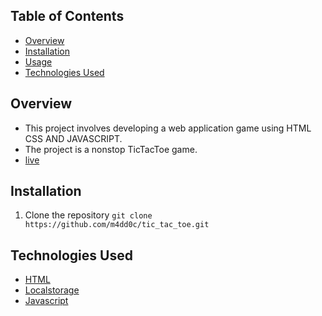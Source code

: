﻿## Table of Contents

- [Overview](#overview)
- [Installation](#installation)
- [Usage](#usage)
- [Technologies Used](#technologies-used)

## Overview

- This project involves developing a web application game using HTML CSS AND JAVASCRIPT.
- The project is a nonstop TicTacToe game.
- [live](https://tictactoe-m4dd0x.netlify.app/)

## Installation

1. Clone the repository
   `git clone https://github.com/m4dd0c/tic_tac_toe.git`

## Technologies Used

- [HTML](#HTML)
- [Localstorage](#localstorage)
- [Javascript](#javascript)
